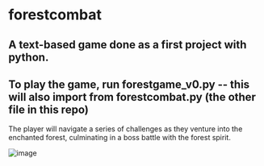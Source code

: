 # forestcombat

## A text-based game done as a first project with python.
## To play the game, run forestgame_v0.py -- this will also import from forestcombat.py (the other file in this repo)

The player will navigate a series of challenges as they venture into the enchanted forest, culminating in a boss battle with the forest spirit. 

![image](https://user-images.githubusercontent.com/115762098/201438200-66adea30-a654-43ef-b0be-1875bacbb98d.png)
